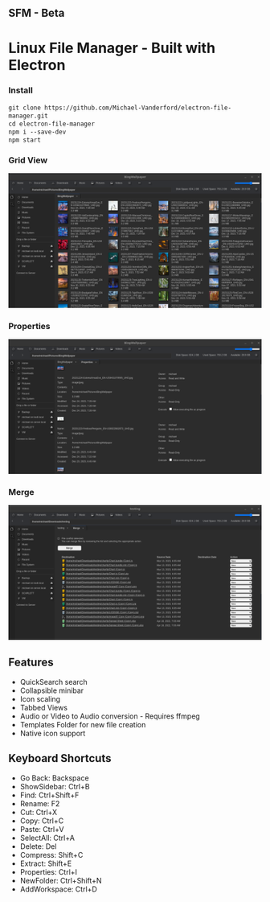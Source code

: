 
## SFM - Beta

# Linux File Manager - Built with Electron

### Install

    git clone https://github.com/Michael-Vanderford/electron-file-manager.git
    cd electron-file-manager
    npm i --save-dev
    npm start

### Grid View
![Screenshot 1](assets/screenshots/screenshot1.png?raw=true)
### Properties
![Screenshot 2](assets/screenshots/Properties.png?raw=true)
### Merge
![Screenshot 3](assets/screenshots/Merge.png?raw=true)
<!-- ![Screenshot 2](/screenshots/screenshot_2.png?raw=true)

![Screenshot 3](/screenshots/screenshot_3.png?raw=true) -->


## Features

* QuickSearch search
* Collapsible minibar
* Icon scaling
* Tabbed Views
* Audio or Video to Audio conversion - Requires ffmpeg
* Templates Folder for new file creation
* Native icon support


## Keyboard Shortcuts

* Go Back: Backspace
* ShowSidebar: Ctrl+B
* Find: Ctrl+Shift+F
* Rename: F2
* Cut: Ctrl+X
* Copy: Ctrl+C
* Paste: Ctrl+V
* SelectAll: Ctrl+A
* Delete: Del
* Compress: Shift+C
* Extract: Shift+E
* Properties: Ctrl+I
* NewFolder: Ctrl+Shift+N
* AddWorkspace: Ctrl+D







<!-- Stack
<ul>
    <li><a href="https://nodejs.org/en/">nodejs</a></li>
    <li><a href="https://github.com/electron/electron">electron</li>
    <li><a href="https://semantic-ui.com">semantic-ui</a></li>
    <li><a href="https://www.chartjs.org/">chartjs</a></li>
    <li><a href="https://dragselect.com/">dragselect</a></li>
    <li><a href="https://craig.is/killing/mice">mousetrap</a></li>
    <li><a href="https://www.npmjs.com/package/open">open</a></li>
    <li><a href="https://www.npmjs.com/package/mime-types">mime-types</a></li>
    <li><a href="https://webpack.js.org/">webpack</a></li>
    <li><a href="https://icons.getbootstrap.com/">bootstrap-icons</a></li>
    <li><a href="https://getbootstrap.com/">bootstrap</a></li>
    <li><a href="https://jquery.com/">jquery - legacy</a></li>
</ul> -->


